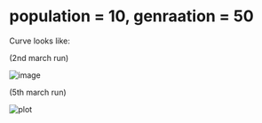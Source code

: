 # population = 10, genraation = 50

Curve looks like:

(2nd march run)

![image](https://user-images.githubusercontent.com/13884479/222801044-5a808218-2af5-4bde-800e-9050f78dca2a.png)



(5th march run)

![plot](https://user-images.githubusercontent.com/13884479/222978275-357e00fc-d879-4609-b4e4-e98470a823b3.png)
